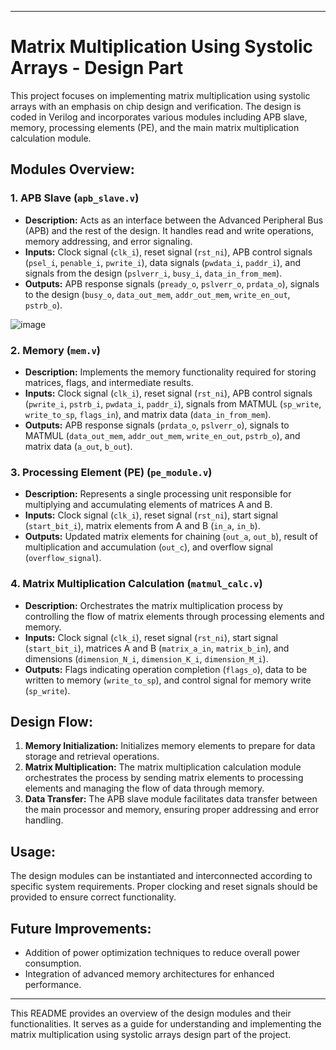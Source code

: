 

---

# Matrix Multiplication Using Systolic Arrays - Design Part

This project focuses on implementing matrix multiplication using systolic arrays with an emphasis on chip design and verification. The design is coded in Verilog and incorporates various modules including APB slave, memory, processing elements (PE), and the main matrix multiplication calculation module.

## Modules Overview:

### 1. APB Slave (`apb_slave.v`)
- **Description:** Acts as an interface between the Advanced Peripheral Bus (APB) and the rest of the design. It handles read and write operations, memory addressing, and error signaling.
- **Inputs:** Clock signal (`clk_i`), reset signal (`rst_ni`), APB control signals (`psel_i`, `penable_i`, `pwrite_i`), data signals (`pwdata_i`, `paddr_i`), and signals from the design (`pslverr_i`, `busy_i`, `data_in_from_mem`).
- **Outputs:** APB response signals (`pready_o`, `pslverr_o`, `prdata_o`), signals to the design (`busy_o`, `data_out_mem`, `addr_out_mem`, `write_en_out`, `pstrb_o`).

![image](https://github.com/Noamv7/DDLS/assets/79940366/0c948f0e-68f7-4274-99aa-1acd51717fca)

### 2. Memory (`mem.v`)
- **Description:** Implements the memory functionality required for storing matrices, flags, and intermediate results.
- **Inputs:** Clock signal (`clk_i`), reset signal (`rst_ni`), APB control signals (`pwrite_i`, `pstrb_i`, `pwdata_i`, `paddr_i`), signals from MATMUL (`sp_write`, `write_to_sp`, `flags_in`), and matrix data (`data_in_from_mem`).
- **Outputs:** APB response signals (`prdata_o`, `pslverr_o`), signals to MATMUL (`data_out_mem`, `addr_out_mem`, `write_en_out`, `pstrb_o`), and matrix data (`a_out`, `b_out`).

### 3. Processing Element (PE) (`pe_module.v`)
- **Description:** Represents a single processing unit responsible for multiplying and accumulating elements of matrices A and B.
- **Inputs:** Clock signal (`clk_i`), reset signal (`rst_ni`), start signal (`start_bit_i`), matrix elements from A and B (`in_a`, `in_b`).
- **Outputs:** Updated matrix elements for chaining (`out_a`, `out_b`), result of multiplication and accumulation (`out_c`), and overflow signal (`overflow_signal`).

### 4. Matrix Multiplication Calculation (`matmul_calc.v`)
- **Description:** Orchestrates the matrix multiplication process by controlling the flow of matrix elements through processing elements and memory.
- **Inputs:** Clock signal (`clk_i`), reset signal (`rst_ni`), start signal (`start_bit_i`), matrices A and B (`matrix_a_in`, `matrix_b_in`), and dimensions (`dimension_N_i`, `dimension_K_i`, `dimension_M_i`).
- **Outputs:** Flags indicating operation completion (`flags_o`), data to be written to memory (`write_to_sp`), and control signal for memory write (`sp_write`).

## Design Flow:

1. **Memory Initialization:** Initializes memory elements to prepare for data storage and retrieval operations.
2. **Matrix Multiplication:** The matrix multiplication calculation module orchestrates the process by sending matrix elements to processing elements and managing the flow of data through memory.
3. **Data Transfer:** The APB slave module facilitates data transfer between the main processor and memory, ensuring proper addressing and error handling.

## Usage:

The design modules can be instantiated and interconnected according to specific system requirements. Proper clocking and reset signals should be provided to ensure correct functionality.

## Future Improvements:

- Addition of power optimization techniques to reduce overall power consumption.
- Integration of advanced memory architectures for enhanced performance.

---

This README provides an overview of the design modules and their functionalities. It serves as a guide for understanding and implementing the matrix multiplication using systolic arrays design part of the project.
